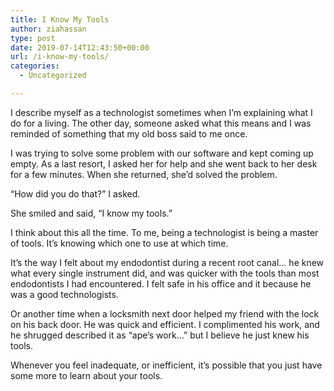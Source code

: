 ```yaml
---
title: I Know My Tools
author: ziahassan
type: post
date: 2019-07-14T12:43:50+00:00
url: /i-know-my-tools/
categories:
  - Uncategorized

---
```

I describe myself as a technologist sometimes when I&#8217;m explaining what I do for a living. The other day, someone asked what this means and I was reminded of something that my old boss said to me once. 

I was trying to solve some problem with our software and kept coming up empty. As a last resort, I asked her for help and she went back to her desk for a few minutes. When she returned, she&#8217;d solved the problem. 

“How did you do that?” I asked. 

She smiled and said, “I know my tools.”

I think about this all the time. To me, being a technologist is being a master of tools. It&#8217;s knowing which one to use at which time. 

It&#8217;s the way I felt about my endodontist during a recent root canal&#8230; he knew what every single instrument did, and was quicker with the tools than most endodontists I had encountered. I felt safe in his office and it because he was a good technologists. 

Or another time when a locksmith next door helped my friend with the lock on his back door. He was quick and efficient. I complimented his work, and he shrugged described it as “ape’s work&#8230;” but I believe he just knew his tools. 

Whenever you feel inadequate, or inefficient, it&#8217;s possible that you just have some more to learn about your tools.